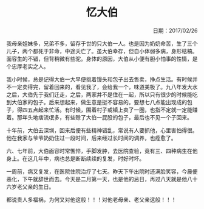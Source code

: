 <h1 style="text-align:center">忆大伯</h1>
<p align="right">日期：2017/02/26</p>

我母亲姐妹多，兄弟不多，留存于世的只大伯一人。也是因为奶奶命苦，生了三个儿子，两个都死于非命，中途夭亡了。虽大伯幸存，但自小体弱多病，身形枯槁。面容生的不错，但背稍微有些驼。身体的原因，大伯从小便有胆小怕事的性情，是个忠厚老实之人。

我小时候，总是记得大伯一大早便挑着馒头和包子出去售卖，挣点生活。有时候并不一定卖得完，留着回来的，看见我了，会给我一个，味道美极了。九八年发大水之后，大伯先于我们迁走，之后，两家并不是住在一起，所以只有很少的时候能吃到大伯家的包子。后来想起来，做生意是挺不容易的。要想七八点能出现成的包子，得四五点起来忙活。有时候，围着村子或镇上卖了一圈，也指不定就一定能赚着。那年头地痞流氓多，有些赊了大伯一屁股的包子，最后也不见一个子回来。

十年前，大伯去深圳，回来后便有些精神错乱，常说有人要抓他，心里害怕得很。他在我家与爷爷奶奶住过一段时间，后来经过长时间的调养，也痊愈了。

六、七年前，大伯面容时常憔悴，手脚发肿，去医院查验，竟有三、四种病生在他身上。在这几年中，病也总是断断续续的复发，时好时坏。

一周前，病又复发，在医院住院治疗了七天。昨天下午出院时还满脸笑容，今晨便恶化，下午就辞世而去。今天是二月第一天，也是他的忌日，再过八天就是他八十六岁老父亲的生日。

都说贵人多福祸，为何又对他这般！！！对他老母亲、老父亲这般！！！
